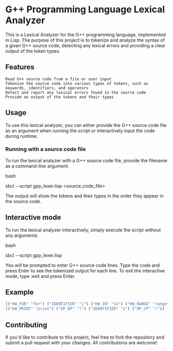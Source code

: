 # G++ Programming Language Lexical Analyzer

This is a Lexical Analyzer for the G++ programming language, implemented in Lisp. The purpose of this project is to tokenize and analyze the syntax of a given G++ source code, detecting any lexical errors and providing a clear output of the token types.
## Features

    Read G++ source code from a file or user input
    Tokenize the source code into various types of tokens, such as keywords, identifiers, and operators
    Detect and report any lexical errors found in the source code
    Provide an output of the tokens and their types

## Usage

To use this lexical analyzer, you can either provide the G++ source code file as an argument when running the script or interactively input the code during runtime.
### Running with a source code file

To run the lexical analyzer with a G++ source code file, provide the filename as a command-line argument:

bash

sbcl --script gpp_lexer.lisp <source_code_file>

The output will show the tokens and their types in the order they appear in the source code.
## Interactive mode

To run the lexical analyzer interactively, simply execute the script without any arguments:

bash

sbcl --script gpp_lexer.lisp

You will be prompted to enter G++ source code lines. Type the code and press Enter to see the tokenized output for each line. To exit the interactive mode, type :exit and press Enter.
## Example



``` lisp
(("KW_FOR" "for") ("IDENTIFIER" "i") ("KW_IN" "in") ("KW_RANGE" "range") ("OP_OP" "(") ("VALUEI" "0") ("OP_COMMA" ",") ("VALUEI" "10") ("OP_CP" ")") ("OP_COLON" ":"))
(("KW_PRINT" "print") ("OP_OP" "(") ("IDENTIFIER" "i") ("OP_CP" ")"))
```
## Contributing

If you'd like to contribute to this project, feel free to fork the repository and submit a pull request with your changes. All contributions are welcome!